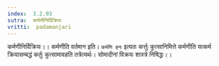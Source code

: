 ```yaml
---
index:  3.2.93
sutra:  कर्मणीनिर्विक्रियः
vritti:  padamanjari
---
```


कर्मणीनिर्विक्रियः।। कर्मणीति वर्तमान इति। `कर्मणि हनः` इत्यतः कर्त्तुः कुत्सानिमित्ते कर्मणीति यत्कर्म क्रियासम्बद्धं कर्तुः कुत्सामावहति तत्रेत्यर्थः। सोमादीनां विक्रयः शास्त्रे निषिद्धः।।
